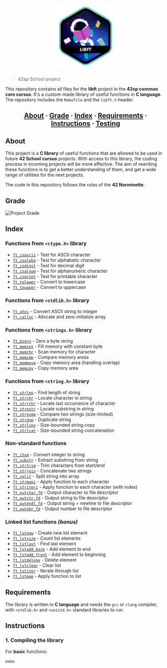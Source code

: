 <h1 align="center">
  <img alt="Libft" width="200px" height="200px" src="https://github.com/handyman0/42-libft/blob/main/libfte.png" />
</h1>

> 42sp School project

This repository contains all files for the **libft** project in the **42sp common core cursus**. It's a custom-made library of useful functions in **C language**. The repository includes the `Makefile` and the `libft.h` header.

<h2 align="center">
	<a href="#about">About</a>
	<span> · </span>
	<a href="#grade">Grade</a>
	<span> · </span>
	<a href="#index">Index</a>
	<span> · </span>
	<a href="#requirements">Requirements</a>
	<span> · </span>
	<a href="#instructions">Instructions</a>
	<span> · </span>
	<a href="#testing">Testing</a>
</h2>

## About

This project is a **C library** of useful functions that are allowed to be used in future **42 School cursus** projects. With access to this library, the coding process in incoming projects will be more effective. The aim of rewriting these functions is to get a better understanding of them, and get a wide range of utilities for the next projects.

The code in this repository follows the rules of the **42 Norminette**.

## Grade
<img alt="Project Grade" width="150px" src="" />

## Index

### Functions from `<ctype.h>` library
* [`ft_isascii`](https://github.com/handyman0/42-libft/blob/main/ft_isascii.c) - Test for ASCII character
* [`ft_isalpha`](https://github.com/handyman0/42-libft/blob/main/ft_isalpha.c) - Test for alphabetic character
* [`ft_isdigit`](https://github.com/handyman0/42-libft/blob/main/ft_isdigit.c) - Test for decimal digit
* [`ft_isalnum`](https://github.com/handyman0/42-libft/blob/main/ft_isalnum.c) - Test for alphanumeric character
* [`ft_isprint`](https://github.com/handyman0/42-libft/blob/main/ft_isprint.c) - Test for printable character
* [`ft_tolower`](https://github.com/handyman0/42-libft/blob/main/ft_tolower.c) - Convert to lowercase
* [`ft_toupper`](https://github.com/handyman0/42-libft/blob/main/ft_toupper.c) - Convert to uppercase

### Functions from `<stdlib.h>` library
* [`ft_atoi`](https://github.com/handyman0/42-libft/blob/main/ft_atoi.c) - Convert ASCII string to integer
* [`ft_calloc`](https://github.com/handyman0/42-libft/blob/main/ft_calloc.c) - Allocate and zero-initialize array

### Functions from `<strings.h>` library
* [`ft_bzero`](https://github.com/handyman0/42-libft/blob/main/ft_bzero.c) - Zero a byte string
* [`ft_memset`](https://github.com/handyman0/42-libft/blob/main/ft_memset.c) - Fill memory with constant byte
* [`ft_memchr`](https://github.com/handyman0/42-libft/blob/main/ft_memchr.c) - Scan memory for character
* [`ft_memcmp`](https://github.com/handyman0/42-libft/blob/main/ft_memcmp.c) - Compare memory areas
* [`ft_memmove`](https://github.com/handyman0/42-libft/blob/main/ft_memmove.c) - Copy memory area (handling overlap)
* [`ft_memcpy`](https://github.com/handyman0/42-libft/blob/main/ft_memcpy.c) - Copy memory area

### Functions from `<string.h>` library
* [`ft_strlen`](https://github.com/handyman0/42-libft/blob/main/ft_strlen.c) - Find length of string
* [`ft_strchr`](https://github.com/handyman0/42-libft/blob/main/ft_strchr.c) - Locate character in string
* [`ft_strrchr`](https://github.com/handyman0/42-libft/blob/main/ft_strrchr.c) - Locate last occurrence of character
* [`ft_strnstr`](https://github.com/handyman0/42-libft/blob/main/ft_strnstr.c) - Locate substring in string
* [`ft_strncmp`](https://github.com/handyman0/42-libft/blob/main/ft_strncmp.c) - Compare two strings (size-limited)
* [`ft_strdup`](https://github.com/handyman0/42-libft/blob/main/ft_strdup.c) - Duplicate string
* [`ft_strlcpy`](https://github.com/handyman0/42-libft/blob/main/ft_strlcpy.c) - Size-bounded string copy
* [`ft_strlcat`](https://github.com/handyman0/42-libft/blob/main/ft_strlcat.c) - Size-bounded string concatenation

### Non-standard functions
* [`ft_itoa`](https://github.com/handyman0/42-libft/blob/main/ft_itoa.c) - Convert integer to string
* [`ft_substr`](https://github.com/handyman0/42-libft/blob/main/ft_substr.c) - Extract substring from string
* [`ft_strtrim`](https://github.com/handyman0/42-libft/blob/main/ft_strtrim.c) - Trim characters from start/end
* [`ft_strjoin`](https://github.com/handyman0/42-libft/blob/main/ft_strjoin.c) - Concatenate two strings
* [`ft_split`](https://github.com/handyman0/42-libft/blob/main/ft_split.c) - Split string into array
* [`ft_strmapi`](https://github.com/handyman0/42-libft/blob/main/ft_strmapi.c) - Apply function to each character
* [`ft_striteri`](https://github.com/handyman0/42-libft/blob/main/ft_striteri.c) - Apply function to each character (with index)
* [`ft_putchar_fd`](https://github.com/handyman0/42-libft/blob/main/ft_putchar_fd.c) - Output character to file descriptor
* [`ft_putstr_fd`](https://github.com/handyman0/42-libft/blob/main/ft_putstr_fd.c) - Output string to file descriptor
* [`ft_putendl_fd`](https://github.com/handyman0/42-libft/blob/main/ft_putendl_fd.c) - Output string + newline to file descriptor
* [`ft_putnbr_fd`](https://github.com/handyman0/42-libft/blob/main/ft_putnbr_fd.c) - Output number to file descriptor

### Linked list functions *(bonus)*
* [`ft_lstnew`](https://github.com/handyman0/42-libft/blob/main/ft_lstnew_bonus.c) - Create new list element
* [`ft_lstsize`](https://github.com/handyman0/42-libft/blob/main/ft_lstsize_bonus.c) - Count list elements
* [`ft_lstlast`](https://github.com/handyman0/42-libft/blob/main/ft_lstlast_bonus.c) - Find last element
* [`ft_lstadd_back`](https://github.com/handyman0/42-libft/blob/main/ft_lstadd_back_bonus.c) - Add element to end
* [`ft_lstadd_front`](https://github.com/handyman0/42-libft/blob/main/ft_lstadd_front_bonus.c) - Add element to beginning
* [`ft_lstdelone`](https://github.com/handyman0/42-libft/blob/main/ft_lstdelone_bonus.c) - Delete element
* [`ft_lstclear`](https://github.com/handyman0/42-libft/blob/main/ft_lstclear_bonus.c) - Clear list
* [`ft_lstiter`](https://github.com/handyman0/42-libft/blob/main/ft_lstiter_bonus.c) - Iterate through list
* [`ft_lstmap`](https://github.com/handyman0/42-libft/blob/main/ft_lstmap_bonus.c) - Apply function to list

## Requirements
The library is written in **C language** and needs the `gcc` or `clang` compiler, with `<stdlib.h>` and `<unistd.h>` standard libraries to run.

## Instructions

### 1. Compiling the library

For **basic** functions:
```bash
make
